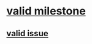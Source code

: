 # [valid milestone](https://github.com/Thrillberg/zebra_seller/milestone/55)

## [valid issue](https://github.com/Thrillberg/zebra_seller/issues/48)

